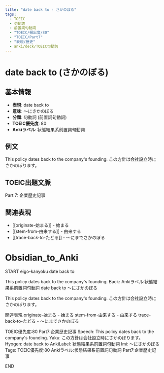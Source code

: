 ```yaml
---
title: "date back to - さかのぼる"
tags:
  - TOEIC
  - 句動詞
  - 前置詞句動詞
  - "TOEIC/頻出度/80"
  - "TOEIC/Part7"
  - "表現/歴史"
  - anki/deck/TOEIC句動詞
---
```


# date back to (さかのぼる)

## 基本情報
- **表現**: date back to
- **意味**: 〜にさかのぼる
- **分類**: 句動詞 (前置詞句動詞)
- **TOEIC優先度**: 80
- **Ankiラベル**: 状態結果系前置詞句動詞

## 例文
This policy dates back to the company's founding.
この方針は会社設立時にさかのぼります。

## TOEIC出題文脈
Part 7: 企業歴史記事

## 関連表現
- [[originate-始まる]] - 始まる
- [[stem-from-由来する]] - 由来する
- [[trace-back-to-たどる]] - 〜にまでさかのぼる

# Obsidian_to_Anki
START
eigo-kanyoku
date back to

This policy dates back to the company's founding.
Back: 
Ankiラベル:状態結果系前置詞句動詞
date back to
〜にさかのぼる

This policy dates back to the company's founding.
この方針は会社設立時にさかのぼります。

関連表現
originate-始まる - 始まる
stem-from-由来する - 由来する
trace-back-to-たどる - 〜にまでさかのぼる

TOEIC優先度:80
Part7:企業歴史記事
Speech: This policy dates back to the company's founding.
Yaku: この方針は会社設立時にさかのぼります。
Hyogen: date back to
AnkiLabel: 状態結果系前置詞句動詞
Imi: 〜にさかのぼる
Tags: TOEIC優先度:80 Ankiラベル:状態結果系前置詞句動詞 Part7:企業歴史記事
<!--ID: 1751043216896-->
END
